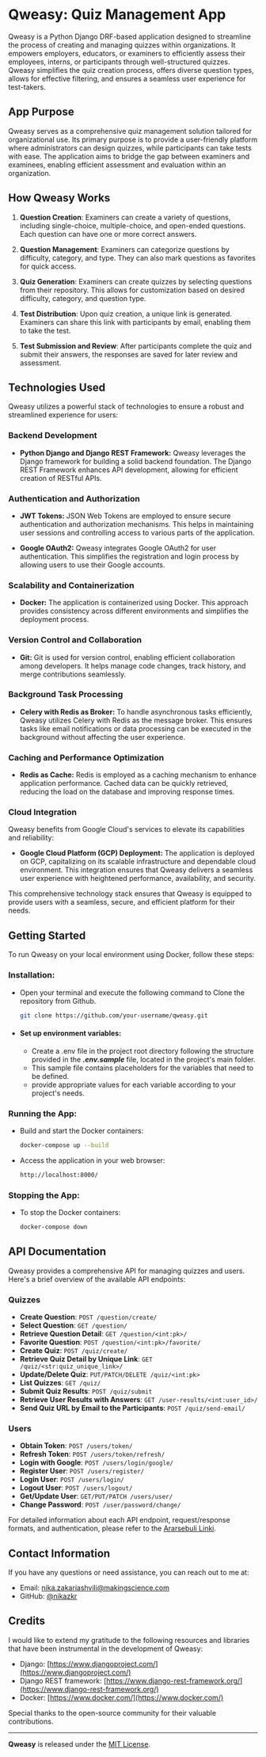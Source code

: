 # Qweasy: Quiz Management App

Qweasy is a Python Django DRF-based application designed to streamline the process of creating and managing quizzes
within organizations. It empowers employers, educators, or examiners to efficiently assess their employees, interns, or
participants through well-structured quizzes. Qweasy simplifies the quiz creation process, offers diverse question
types, allows for effective filtering, and ensures a seamless user experience for test-takers.

## App Purpose

Qweasy serves as a comprehensive quiz management solution tailored for organizational use. Its primary purpose is to
provide a user-friendly platform where administrators can design quizzes, while participants can take tests with ease.
The application aims to bridge the gap between examiners and examinees, enabling efficient assessment and evaluation
within an organization.

## How Qweasy Works

1. **Question Creation**:
   Examiners can create a variety of questions, including single-choice, multiple-choice, and open-ended questions. Each
   question can have one or more correct answers.

2. **Question Management**:
   Examiners can categorize questions by difficulty, category, and type. They can also mark questions as favorites for
   quick access.

3. **Quiz Generation**:
   Examiners can create quizzes by selecting questions from their repository. This allows for customization based on
   desired difficulty, category, and question type.

4. **Test Distribution**:
   Upon quiz creation, a unique link is generated. Examiners can share this link with participants by email, enabling
   them to take the test.

5. **Test Submission and Review**:
   After participants complete the quiz and submit their answers, the responses are saved for later review and
   assessment.

## Technologies Used

Qweasy utilizes a powerful stack of technologies to ensure a robust and streamlined experience for users:

### Backend Development

- **Python Django and Django REST Framework:** Qweasy leverages the Django framework for building a solid backend foundation. The Django REST Framework enhances API development, allowing for efficient creation of RESTful APIs.

### Authentication and Authorization

- **JWT Tokens:** JSON Web Tokens are employed to ensure secure authentication and authorization mechanisms. This helps in maintaining user sessions and controlling access to various parts of the application.

- **Google OAuth2:** Qweasy integrates Google OAuth2 for user authentication. This simplifies the registration and login process by allowing users to use their Google accounts.

### Scalability and Containerization

- **Docker:** The application is containerized using Docker. This approach provides consistency across different environments and simplifies the deployment process.

### Version Control and Collaboration

- **Git:** Git is used for version control, enabling efficient collaboration among developers. It helps manage code changes, track history, and merge contributions seamlessly.

### Background Task Processing

- **Celery with Redis as Broker:** To handle asynchronous tasks efficiently, Qweasy utilizes Celery with Redis as the message broker. This ensures tasks like email notifications or data processing can be executed in the background without affecting the user experience.

### Caching and Performance Optimization

- **Redis as Cache:** Redis is employed as a caching mechanism to enhance application performance. Cached data can be quickly retrieved, reducing the load on the database and improving response times.

### Cloud Integration

Qweasy benefits from Google Cloud's services to elevate its capabilities and reliability:

- **Google Cloud Platform (GCP) Deployment:** The application is deployed on GCP, capitalizing on its scalable infrastructure and dependable cloud environment. This integration ensures that Qweasy delivers a seamless user experience with heightened performance, availability, and security.

This comprehensive technology stack ensures that Qweasy is equipped to provide users with a seamless, secure, and efficient platform for their needs.


## Getting Started

To run Qweasy on your local environment using Docker, follow these steps:

### Installation:

- Open your terminal and execute the following command to Clone
  the repository from Github.

   ```bash
   git clone https://github.com/your-username/qweasy.git

- #### Set up environment variables:

    - Create a .env file in the project root directory following the structure provided in the ***.env.sample*** file,
      located in the project's main folder.
    - This sample file contains placeholders for the variables that need to be defined.
    - provide appropriate values for each variable according to your project's needs.

### Running the App:

- Build and start the Docker containers:

   ```bash
   docker-compose up --build

- Access the application in your web browser:

   ```bash
   http://localhost:8000/

### Stopping the App:

- To stop the Docker containers:

   ```bash
   docker-compose down

## API Documentation

Qweasy provides a comprehensive API for managing quizzes and users. Here's a brief overview of the available API
endpoints:

### Quizzes

- **Create Question**: `POST /question/create/`
- **Select Question**: `GET /question/`
- **Retrieve Question Detail**: `GET /question/<int:pk>/`
- **Favorite Question**: `POST /question/<int:pk>/favorite/`
- **Create Quiz**: `POST /quiz/create/`
- **Retrieve Quiz Detail by Unique Link**: `GET /quiz/<str:quiz_unique_link>/`
- **Update/Delete Quiz**: `PUT/PATCH/DELETE /quiz/<int:pk>`
- **List Quizzes**: `GET /quiz/`
- **Submit Quiz Results**: `POST /quiz/submit`
- **Retrieve User Results with Answers**: `GET /user-results/<int:user_id>/`
- **Send Quiz URL by Email to the Participants**: `POST /quiz/send-email/`

### Users

- **Obtain Token**: `POST /users/token/`
- **Refresh Token**: `POST /users/token/refresh/`
- **Login with Google**: `POST /users/login/google/`
- **Register User**: `POST /users/register/`
- **Login User**: `POST /users/login/`
- **Logout User**: `POST /users/logout/`
- **Get/Update User**: `GET/PUT/PATCH /users/user/`
- **Change Password**: `POST /user/password/change/`

For detailed information about each API endpoint, request/response formats, and authentication, please refer to
the [Ararsebuli Linki](link-to-api-documentation).

## Contact Information

If you have any questions or need assistance, you can reach out to me at:

- Email: nika.zakariashvili@makingscience.com
- GitHub: [@nikazkr](https://github.com/nikazkr)

## Credits

I would like to extend my gratitude to the following resources and libraries that have been instrumental in the
development of Qweasy:

- Django: [https://www.djangoproject.com/](https://www.djangoproject.com/)
- Django REST framework: [https://www.django-rest-framework.org/](https://www.django-rest-framework.org/)
- Docker: [https://www.docker.com/](https://www.docker.com/)

Special thanks to the open-source community for their valuable contributions.

---

**Qweasy** is released under the [MIT License](LICENSE).